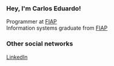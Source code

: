 ### Hey, I'm Carlos Eduardo! 

Programmer at <a href="https://www.fiap.com.br/">FIAP</a><br/>
Information systems graduate from <a href="https://www.fiap.com.br/graduacao/bacharelado/sistemas-de-informacao/">FIAP</a>


### Other social networks
<!-- [Twitter](https://twitter.com/kadsz_) <br>
[Instagram](https://www.instagram.com/kadu_sz/) <br> -->
[LinkedIn](https://linkedin.com/in/carlos-eduardo-sousa-81500a173) <br>



<!--
**Kadsz/Kadsz** is a ✨ _special_ ✨ repository because its `README.md` (this file) appears on your GitHub profile.

Here are some ideas to get you started:

- 🔭 I’m currently working on ...
- 🌱 I’m currently learning ...
- 👯 I’m looking to collaborate on ...
- 🤔 I’m looking for help with ...
- 💬 Ask me about ...
- 📫 How to reach me: ...
- 😄 Pronouns: ...
- ⚡ Fun fact: ...
-->
